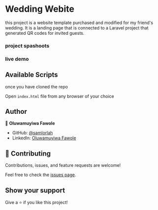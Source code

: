 # Wedding Webite

this project is a website template purchased and modified for my friend's wedding. 
It is a landing page that is connected to a Laravel project that generated QR codes for invited guests.

### project spashoots

### live demo


## Available Scripts
once you have cloned the repo

Open `index.html` file from any browser of your choice

## Author

👤 **Oluwamuyiwa Fawole**

- GitHub: [@samlorlah](https://github.com/samlorlah)
- LinkedIn: [Oluwamuyiwa Fawole](https://www.linkedin.com/in/muyiwa-fawole/)

## 🤝 Contributing

Contributions, issues, and feature requests are welcome!

Feel free to check the [issues page](https://github.com/samlorlah/wedding-website.git).

## Show your support

Give a ⭐️ if you like this project!